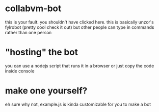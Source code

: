 # collabvm-bot
this is your fault. you shouldn't have clicked here. this is basically unzor's fylrobot (pretty cool check it out) but other people can type in commands rather than one person

# "hosting" the bot
you can use a nodejs script that runs it in a browser or just copy the code inside console

# make one yourself?
eh sure why not, example.js is kinda customizable for you to make a bot
